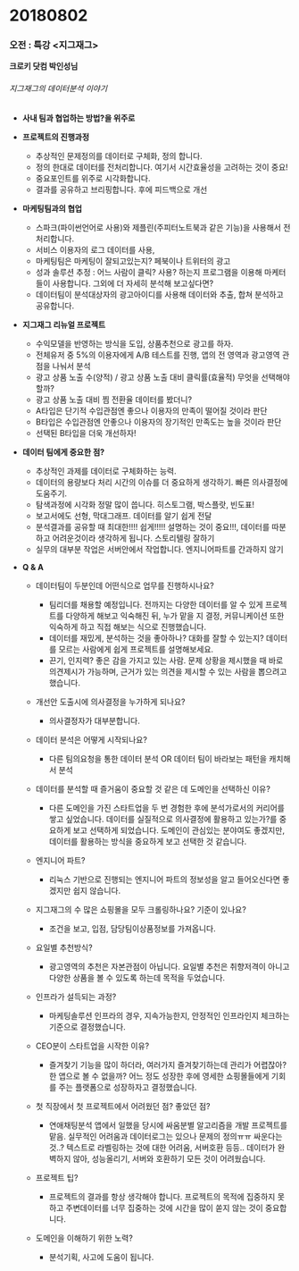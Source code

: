 # 20180802

### 오전 : 특강 <지그재그>

**크로키 닷컴 박인성님**

###### 지그재그의 데이터분석 이야기

- **사내 팀과 협업하는 방법?을 위주로**

- **프로젝트의 진행과정**

  - 추상적인 문제정의를 데이터로 구체화, 정의 합니다.
  - 정의 한대로 데이터를 전처리합니다. 여기서 시간효율성을 고려하는 것이 중요!
  - 중요포인트를 위주로 시각화합니다.
  - 결과를 공유하고 브리핑합니다. 후에 피드백으로 개선

- **마케팅팀과의 협업**

  - 스파크(파이썬언어로 사용)와 제플린(주피터노트북과 같은 기능)을 사용해서 전처리합니다. 
  - 서비스 이용자의 로그 데이터를 사용,
  - 마케팅팀은 마케팅이 잘되고있는지? 페북이나 트위터의 광고
  - 성과 솔루션 추정 : 어느 사람이 클릭? 사용? 하는지 프로그램을 이용해 마케터들이 사용합니다. 그외에 더 자세히 분석해 보고싶다면? 
  - 데이터팀이 분석대상자의 광고아이디를 사용해 데이터와 추출, 합쳐 분석하고 공유합니다.

- **지그재그 리뉴얼 프로젝트**

  - 수익모델을 반영하는 방식을 도입, 상품추천으로 광고를 하자.
  - 전체유저 중 5%의 이용자에게 A/B 테스트를 진행, 앱의 전 영역과 광고영역 관점을 나눠서 분석
  - 광고 상품 노출 수(양적) / 광고 상품 노출 대비 클릭률(효율적) 무엇을 선택해야 할까?
  - 광고 상품 노출 대비 찜 전환율 데이터를 봤더니?  
  - A타입은 단기적 수입관점엔 좋으나 이용자의 만족이 떨어질 것이라 판단
  - B타입은 수입관점엔 안좋으나 이용자의 장기적인 만족도는 높을 것이라 판단
  - 선택된 B타입을 더욱 개선하자!

- **데이터 팀에게 중요한 점?**

  - 추상적인 과제를 데이터로 구체화하는 능력. 
  - 데이터의 용량보다 처리 시간의 이슈를 더 중요하게 생각하기. 빠른 의사결정에 도움주기.
  - 탐색과정에 시각화 정말 많이 씁니다. 히스토그램, 박스플랏, 빈도표!
  - 보고서에도 선형, 막대그래프. 데이터를 알기 쉽게 전달
  - 분석결과를 공유할 때 최대한!!!! 쉽게!!!!! 설명하는 것이 중요!!!, 데이터를 따분하고 어려운것이라 생각하게 됩니다. 스토리텔링 잘하기
  - 실무의 대부분 작업은 서버안에서 작업합니다. 엔지니어파트를 간과하지 않기

- **Q & A**

  - 데이터팀이 두분인데 어떤식으로 업무를 진행하시나요?
    - 팀리더를 채용할 예정입니다. 전까지는 다양한 데이터를 알 수 있게 프로젝트를 다양하게 해보고 익숙해진 뒤, 누가 맡을 지 결정, 커뮤니케이션 또한 익숙하게 하고 직접 해보는 식으로 진행했습니다.
    - 데이터를 재밌게, 분석하는 것을 좋아하나? 대화를 잘할 수 있는지? 데이터를 모르는 사람에게 쉽게 프로젝트를 설명해보세요. 
    - 끈기, 인지력? 좋은 감을 가지고 있는 사람. 문제 상황을 제시했을 때 바로 의견제시가 가능하며, 근거가 있는 의견을 제시할 수 있는 사람을 뽑으려고 했습니다.

  - 개선안 도출시에 의사결정을 누가하게 되나요?
    - 의사결정자가 대부분합니다. 
  - 데이터 분석은 어떻게 시작되나요?
    - 다른 팀의요청을 통한 데이터 분석 OR 데이터 팀이 바라보는 패턴을 캐치해서 분석
  - 데이터를 분석할 때 즐거움이 중요할 것 같은 데 도메인을 선택하신 이유?
    - 다른 도메인을 가진 스타트업을 두 번 경험한 후에 분석가로서의 커리어를 쌓고 싶었습니다. 데이터를 실질적으로 의사결정에 활용하고 있는가?를 중요하게 보고 선택하게 되었습니다. 도메인이 관심있는 분야여도 좋겠지만, 데이터를 활용하는 방식을 중요하게 보고 선택한 것 같습니다.
  - 엔지니어 파트?
    - 리눅스 기반으로 진행되는 엔지니어 파트의 정보성을 알고 들어오신다면 좋겠지만 쉽지 않습니다. 
  - 지그재그의 수 많은 쇼핑몰을 모두 크롤링하나요? 기준이 있나요?
    - 조건을 보고, 입점, 담당팀이상품정보를 가져옵니다. 
  - 요일별 추천방식?
    - 광고영역의 추천은 자본관점이 아닙니다. 요일별 추천은 취향저격이 아니고 다양한 상품을 볼 수 있도록 하는데 목적을 두었습니다. 
  - 인프라가 설득되는 과정?
    - 마케팅솔루션 인프라의 경우, 지속가능한지, 안정적인 인프라인지 체크하는 기준으로 결정했습니다.
  - CEO분이 스타트업을 시작한 이유?
    - 즐겨찾기 기능을 많이 하더라, 여러가지 즐겨찾기하는데 관리가 어렵잖아? 한 앱으로 볼 수 없을까? 어느 정도 성장한 후에 영세한 쇼핑몰들에게 기회를 주는 플랫폼으로 성장하자고 결정했습니다.
  - 첫 직장에서 첫 프로젝트에서 어려웠던 점? 좋았던 점?
    - 연애채팅분석 앱에서 일했을 당시에 싸움분별 알고리즘을 개발 프로젝트를 맡음. 실무적인 어려움과 데이터로그는 있으나 문제의 정의ㅠㅠ 싸운다는 것..? 텍스트로 라벨링하는 것에 대한 어려움, 서버호환 등등.. 데이터가 완벽하지 않아, 성능올리기, 서버와 호환하기 모든 것이 어려웠습니다. 
  - 프로젝트 팁?
    - 프로젝트의 결과를 항상 생각해야 합니다. 프로젝트의 목적에 집중하지 못하고 주변데이터를 너무 집중하는 것에 시간을 많이 쏟지 않는 것이 중요합니다. 
  - 도메인을 이해하기 위한 노력?
    - 분석기획, 사고에 도움이 됩니다. 

